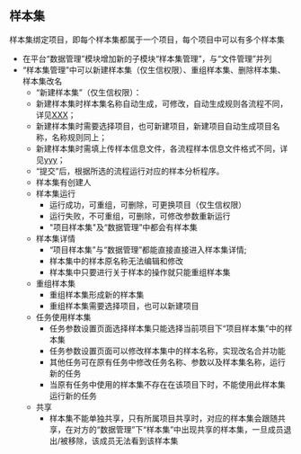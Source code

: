 ## 样本集
  样本集绑定项目，即每个样本集都属于一个项目，每个项目中可以有多个样本集
  * 在平台“数据管理”模块增加新的子模块“样本集管理”，与“文件管理”并列
  * “样本集管理”中可以新建样本集（仅生信权限）、重组样本集、删除样本集、样本集改名
    + “新建样本集”（仅生信权限）：
     + 新建样本集时样本集名称自动生成，可修改，自动生成规则各流程不同，详见[XXX]()；
     + 新建样本集时需要选择项目，也可新建项目，新建项目自动生成项目名称，名称规则同上；
     + 新建样本集时需填上传样本信息文件，各流程样本信息文件格式不同，详见[yyy]()；
     + “提交”后，根据所选的流程运行对应的样本分析程序。
     + 样本集有创建人
    + 样本集运行
      + 运行成功，可重组，可删除，可更换项目（仅生信权限）
      + 运行失败，不可重组，可删除，可修改参数重新运行
      + "项目样本集"及“数据管理”中都会有样本集
    + 样本集详情
      + “项目样本集”与“数据管理”都能直接直接进入样本集详情;
      + 样本集中的样本原名称无法编辑和修改
      + 样本集中只要进行关于样本的操作就只能重组样本集
    + 重组样本集
      + 重组样本集形成新的样本集
      + 重组样本集需要选择项目，也可以新建项目
    + 任务使用样本集
      + 任务参数设置页面选择样本集只能选择当前项目下“项目样本集”中的样本集
      + 任务参数设置页面可以修改样本集中的样本名称，实现改名合并功能
      + 其他任务可在原有任务中修改任务名称、参数以及样本集名称，运行新的任务
      + 当原有任务中使用的样本集不存在在该项目下时，不能使用此样本集运行新的任务
    + 共享
      + 样本集不能单独共享，只有所属项目共享时，对应的样本集会跟随共享，在对方的“数据管理”下“样本集”中出现共享的样本集，一旦成员退出/被移除，该成员无法看到该样本集
